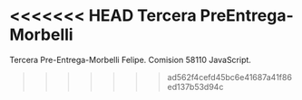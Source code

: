 <<<<<<< HEAD
Tercera PreEntrega-Morbelli
=======
Tercera Pre-Entrega-Morbelli Felipe. Comision 58110 JavaScript.
>>>>>>> ad562f4cefd45bc6e41687a41f86ed137b53d94c
